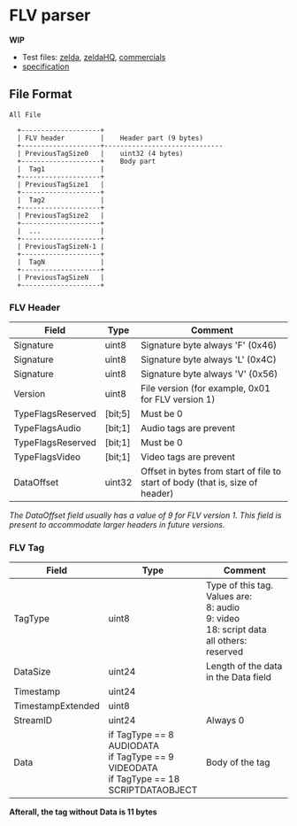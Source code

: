 # FLV parser

**WIP**

- Test files: [zelda][zelda], [zeldaHQ][zelda_hq], [commercials][commercials]
- [specification][spec]

## File Format

```plain
All File

  +--------------------+
  | FLV header         |    Header part (9 bytes)
  +--------------------+------------------------------
  | PreviousTagSize0   |    uint32 (4 bytes)
  +--------------------+    Body part
  |  Tag1              |
  +--------------------+
  | PreviousTagSize1   |
  +--------------------+
  |  Tag2              |
  +--------------------+
  | PreviousTagSize2   |
  +--------------------+
  |  ...               |
  +--------------------+
  | PreviousTagSizeN-1 |
  +--------------------+
  |  TagN              |
  +--------------------+
  | PreviousTagSizeN   |
  +--------------------+

```

### FLV Header

 Field | Type | Comment
--- | --- | ---
Signature | uint8 | Signature byte always 'F' (0x46)
Signature | uint8 | Signature byte always 'L' (0x4C)
Signature | uint8 | Signature byte always 'V' (0x56)
Version | uint8 | File version (for example, 0x01 for FLV version 1)
TypeFlagsReserved | [bit;5] | Must be 0
TypeFlagsAudio | [bit;1] | Audio tags are prevent
TypeFlagsReserved | [bit;1] | Must be 0
TypeFlagsVideo | [bit;1] | Video tags are prevent
DataOffset | uint32 | Offset in bytes from start of file to start of body (that is, size of header)

*The DataOffset field usually has a value of 9 for FLV version 1. This field is present to accommodate larger headers in future versions.*


### FLV Tag

Field | Type   | Comment
--- |--------| ---
TagType | uint8  | Type of this tag. Values are:  <br> 8: audio <br> 9: video <br> 18: script data <br> all others: reserved
DataSize | uint24 | Length of the data in the Data field
Timestamp | uint24 | 
TimestampExtended | uint8  | 
StreamID | uint24 | Always 0
Data | if TagType == 8 <br> AUDIODATA <br> if TagType == 9 <br> VIDEODATA <br> if TagType == 18 <br> SCRIPTDATAOBJECT | Body of the tag 

**Afterall, the tag without Data is 11 bytes**



[spec]: https://rtmp.veriskope.com/pdf/video_file_format_spec_v10.pdf
[zelda]: https://streams.videolan.org/samples/FLV/zelda.flv
[zelda_hq]: https://streams.videolan.org/samples/FLV/zeldaHQ.flv
[commercials]: https://streams.videolan.org/samples/FLV/asian-commercials-are-weird.flv
